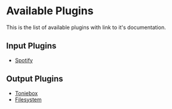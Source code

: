 # Available Plugins
This is the list of available plugins with link to it's documentation.

## Input Plugins
* [Spotify](input/spotify/README.md)

## Output Plugins
* [Toniebox](output/toniebox/README.md)
* [Filesystem](output/filesystem/README.md)